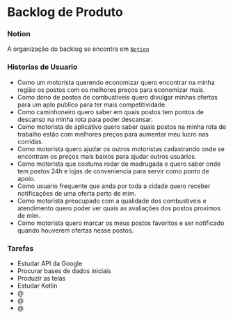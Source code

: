 # Backlog de Produto
### Notion
A organização do backlog se encontra em [```Notion```](https://emersongouveia.notion.site/emersongouveia/Pre-o-no-Posto-PDS-c0c85a0fbfc247fa803c3b4eaa0f0a21)
### Historias de Usuario
 - Como um motorista querendo economizar quero encontrar na minha região os postos com os melhores preços para economizar mais.
 - Como dono de postos de combustiveis quero divulgar minhas ofertas para um aplo publico para ter mais competitividade.
 - Como caminhoneiro quero saber em quais postos tem pontos de descanso na minha rota para poder descansar.
 - Como motorista de aplicativo quero saber quais postos na minha rota de trabalho estão com melhores preços para aumentar meu lucro nas corridas.
 - Como motorista quero ajudar os outros motoristas cadastrando onde se encontram os preços mais baixos para ajudar outros usuários.
 - Como motorista que costuma rodar de madrugada e quero saber onde tem postos 24h e lojas de conveniencia para servir como ponto de apoio.
 - Como usuario frequente que anda por toda a cidade quero receber notificações de uma oferta perto de mim.
 - Como motorista preocupado com a qualidade dos combustiveis e atendimento quero poder ver quais as avaliações dos postos proximos de mim.
 - Como motorista quero marcar os meus postos favoritos e ser notificado quando houverem ofertas nesse postos.
### Tarefas
 - Estudar API da Google
 - Procurar bases de dados iniciais
 - Produzir as telas
 - Estudar Kotlin
 - @
 - @
 - @
